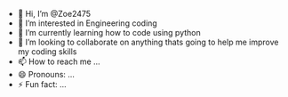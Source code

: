 - 👋 Hi, I’m @Zoe2475
- 👀 I’m interested in Engineering coding 
- 🌱 I’m currently learning how to code using python 
- 💞️ I’m looking to collaborate on anything thats going to help me improve my coding skills
- 📫 How to reach me ...
- 😄 Pronouns: ...
- ⚡ Fun fact: ...

<!---
Zoe2475/Zoe2475 is a ✨ special ✨ repository because its `README.md` (this file) appears on your GitHub profile.
You can click the Preview link to take a look at your changes.
--->
